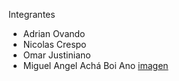 Integrantes 
  - Adrian Ovando
  - Nicolas Crespo
  - Omar Justiniano
  - Miguel Angel Achá Boi Ano
[imagen](https://th.bing.com/th/id/OIP.FxPP6Xv3Dk-MCWuMcGMAhgHaEK?rs=1&pid=ImgDetMain)
